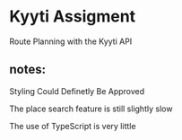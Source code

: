 # Kyyti Assigment

Route Planning with the Kyyti API

## notes: 

Styling Could Definetly Be Approved

The place search feature is still slightly slow

The use of TypeScript is very little
